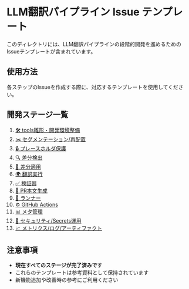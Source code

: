 # LLM翻訳パイプライン Issue テンプレート

このディレクトリには、LLM翻訳パイプラインの段階的開発を進めるためのIssueテンプレートが含まれています。

## 使用方法

各ステップのIssueを作成する際に、対応するテンプレートを使用してください。

## 開発ステージ一覧

1. [🛠️ tools雛形・開発環境整備](./01-tools-scaffold.md)
2. [✂️ セグメンテーション/再配置](./02-segmentation-reflow.md)
3. [🔒 プレースホルダ保護](./03-placeholder-protection.md)
4. [🔍 差分検出](./04-diff-detection.md)
5. [🔄 差分適用](./05-diff-application.md)
6. [🌍 翻訳実行](./06-translation-execution.md)
7. [✅ 検証器](./07-verification.md)
8. [📝 PR本文生成](./08-pr-body-generation.md)
9. [🏃 ランナー](./09-runner.md)
10. [⚙️ GitHub Actions](./10-github-actions.md)
11. [📊 メタ管理](./11-meta-management.md)
12. [🔐 セキュリティ/Secrets運用](./12-security-secrets.md)
13. [📈 メトリクス/ログ/アーティファクト](./13-metrics-logging.md)

## 注意事項

- **現在すべてのステージが完了済みです**
- これらのテンプレートは参考資料として保持されています
- 新機能追加や改善時の参考にご利用ください